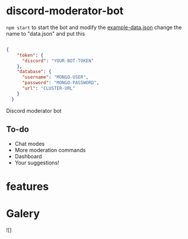 # discord-moderator-bot

`npm start` to start the bot
and modify the [example-data.json](https://github.com/AllanGame/discord-moderator-bot/blob/development/src/utils/example-data.json)
change the name to "data.json" and put this

```json

{
    "token": {
      "discord": "YOUR-BOT-TOKEN"
    },
    "database": {
      "username": "MONGO-USER",
      "password": "MONGO-PASSWORD",
      "url": "CLUSTER-URL"
    }
  }
```

Discord moderator bot

## To-do
- Chat modes
- More moderation commands
- Dashboard
- Your suggestions!


# features

# Galery
![]
